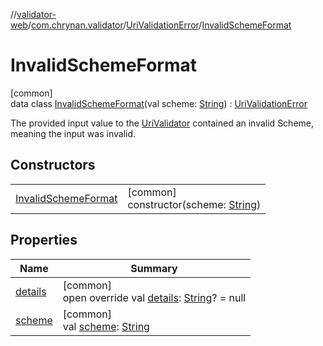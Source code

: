 //[validator-web](../../../../index.md)/[com.chrynan.validator](../../index.md)/[UriValidationError](../index.md)/[InvalidSchemeFormat](index.md)

# InvalidSchemeFormat

[common]\
data class [InvalidSchemeFormat](index.md)(val scheme: [String](https://kotlinlang.org/api/latest/jvm/stdlib/kotlin/-string/index.html)) : [UriValidationError](../index.md)

The provided input value to the [UriValidator](../../-uri-validator/index.md) contained an invalid Scheme, meaning the input was invalid.

## Constructors

| | |
|---|---|
| [InvalidSchemeFormat](-invalid-scheme-format.md) | [common]<br>constructor(scheme: [String](https://kotlinlang.org/api/latest/jvm/stdlib/kotlin/-string/index.html)) |

## Properties

| Name | Summary |
|---|---|
| [details](../details.md) | [common]<br>open override val [details](../details.md): [String](https://kotlinlang.org/api/latest/jvm/stdlib/kotlin/-string/index.html)? = null |
| [scheme](scheme.md) | [common]<br>val [scheme](scheme.md): [String](https://kotlinlang.org/api/latest/jvm/stdlib/kotlin/-string/index.html) |
